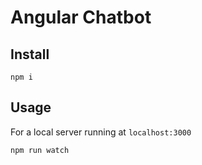 # Angular Chatbot

## Install

```
npm i
```

## Usage

For a local server running at `localhost:3000`

```
npm run watch
```
